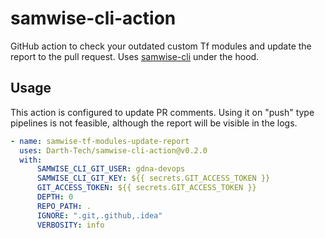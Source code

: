 # samwise-cli-action
GitHub action to check your outdated custom Tf modules and update the report to the pull request. Uses [samwise-cli]() under the hood.


## Usage

This action is configured to update PR comments. Using it on "push" type pipelines is not feasible, although the report will be visible in the logs.

```yaml
- name: samwise-tf-modules-update-report
  uses: Darth-Tech/samwise-cli-action@v0.2.0
  with:
      SAMWISE_CLI_GIT_USER: gdna-devops
      SAMWISE_CLI_GIT_KEY: ${{ secrets.GIT_ACCESS_TOKEN }}
      GIT_ACCESS_TOKEN: ${{ secrets.GIT_ACCESS_TOKEN }}
      DEPTH: 0
      REPO_PATH: .
      IGNORE: ".git,.github,.idea"
      VERBOSITY: info
```
